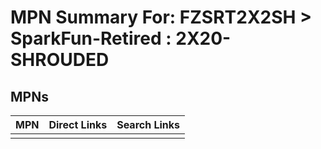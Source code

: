 



# MPN Summary For: FZSRT2X2SH > SparkFun-Retired : 2X20-SHROUDED

## MPNs
  

|MPN|Direct Links|Search Links|
| :--- | :--- | :--- |
||||

